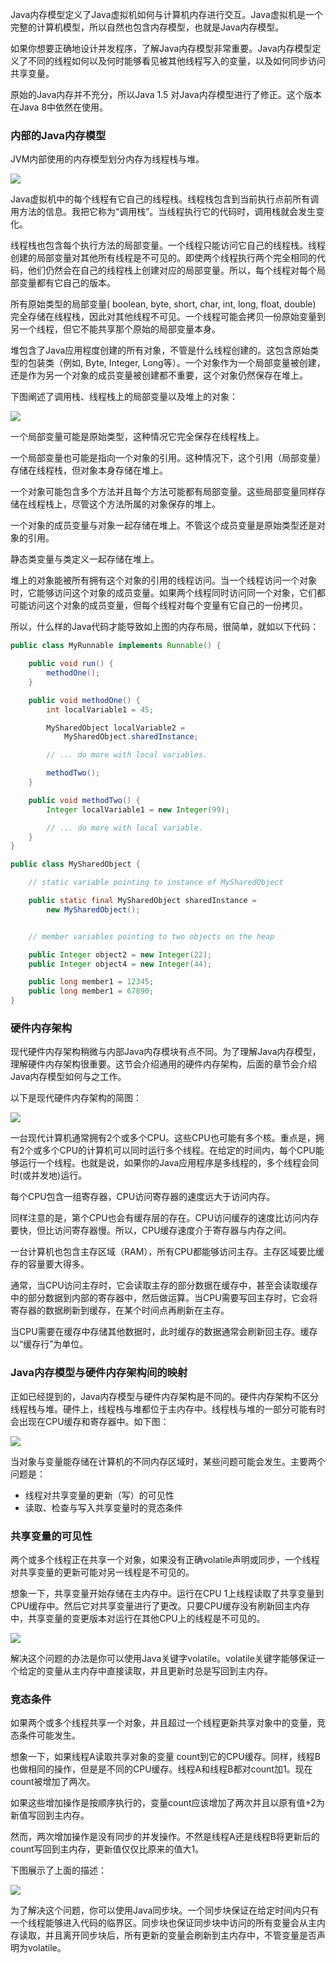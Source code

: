 Java内存模型定义了Java虚拟机如何与计算机内存进行交互。Java虚拟机是一个完整的计算机模型，所以自然也包含内存模型，也就是Java内存模型。

如果你想要正确地设计并发程序，了解Java内存模型非常重要。Java内存模型定义了不同的线程如何以及何时能够看见被其他线程写入的变量，以及如何同步访问共享变量。

原始的Java内存并不充分，所以Java 1.5 对Java内存模型进行了修正。这个版本在Java 8中依然在使用。
### 内部的Java内存模型
JVM内部使用的内存模型划分内存为线程栈与堆。

![](2.3.1/1.jpg)

Java虚拟机中的每个线程有它自己的线程栈。线程栈包含到当前执行点前所有调用方法的信息。我把它称为“调用栈”。当线程执行它的代码时，调用栈就会发生变化。

线程栈也包含每个执行方法的局部变量。一个线程只能访问它自己的线程栈。线程创建的局部变量对其他所有线程是不可见的。即使两个线程执行两个完全相同的代码，他们仍然会在自己的线程栈上创建对应的局部变量。所以，每个线程对每个局部变量都有它自己的版本。

所有原始类型的局部变量( boolean, byte, short, char, int, long, float, double) 完全存储在线程栈，因此对其他线程不可见。一个线程可能会拷贝一份原始变量到另一个线程，但它不能共享那个原始的局部变量本身。

堆包含了Java应用程度创建的所有对象，不管是什么线程创建的。这包含原始类型的包装类（例如, Byte, Integer, Long等）。一个对象作为一个局部变量被创建，还是作为另一个对象的成员变量被创建都不重要，这个对象仍然保存在堆上。

下图阐述了调用栈、线程栈上的局部变量以及堆上的对象：

![](2.3.1/2.jpg)

一个局部变量可能是原始类型，这种情况它完全保存在线程栈上。

一个局部变量也可能是指向一个对象的引用。这种情况下，这个引用（局部变量）存储在线程栈，但对象本身存储在堆上。

一个对象可能包含多个方法并且每个方法可能都有局部变量。这些局部变量同样存储在线程栈上，尽管这个方法所属的对象保存的堆上。

一个对象的成员变量与对象一起存储在堆上。不管这个成员变量是原始类型还是对象的引用。

静态类变量与类定义一起存储在堆上。

堆上的对象能被所有拥有这个对象的引用的线程访问。当一个线程访问一个对象时，它能够访问这个对象的成员变量。如果两个线程同时访问同一个对象，它们都可能访问这个对象的成员变量，但每个线程对每个变量有它自己的一份拷贝。

所以，什么样的Java代码才能导致如上图的内存布局，很简单，就如以下代码：
```java
public class MyRunnable implements Runnable() {

    public void run() {
        methodOne();
    }

    public void methodOne() {
        int localVariable1 = 45;

        MySharedObject localVariable2 =
            MySharedObject.sharedInstance;

        // ... do more with local variables.

        methodTwo();
    }

    public void methodTwo() {
        Integer localVariable1 = new Integer(99);

        // ... do more with local variable.
    }
}
```
```java
public class MySharedObject {

    // static variable pointing to instance of MySharedObject

    public static final MySharedObject sharedInstance =
        new MySharedObject();


    // member variables pointing to two objects on the heap

    public Integer object2 = new Integer(22);
    public Integer object4 = new Integer(44);

    public long member1 = 12345;
    public long member1 = 67890;
}
```
### 硬件内存架构
现代硬件内存架构稍微与内部Java内存模块有点不同。为了理解Java内存模型，理解硬件内存架构很重要。这节会介绍通用的硬件内存架构，后面的章节会介绍Java内存模型如何与之工作。

以下是现代硬件内存架构的简图：

![](2.3.1/3.jpg)

一台现代计算机通常拥有2个或多个CPU。这些CPU也可能有多个核。重点是，拥有2个或多个CPU的计算机可以同时运行多个线程。在给定的时间内，每个CPU能够运行一个线程。也就是说，如果你的Java应用程序是多线程的，多个线程会同时(或并发地)运行。

每个CPU包含一组寄存器，CPU访问寄存器的速度远大于访问内存。

同样注意的是，第个CPU也会有缓存层的存在。CPU访问缓存的速度比访问内存要快，但比访问寄存器慢。所以，CPU缓存速度介于寄存器与内存之间。

一台计算机也包含主存区域（RAM），所有CPU都能够访问主存。主存区域要比缓存的容量要大得多。

通常，当CPU访问主存时，它会读取主存的部分数据在缓存中，甚至会读取缓存中的部分数据到内部的寄存器中，然后做运算。当CPU需要写回主存时，它会将寄存器的数据刷新到缓存，在某个时间点再刷新在主存。

当CPU需要在缓存中存储其他数据时，此时缓存的数据通常会刷新回主存。缓存以“缓存行”为单位。
### Java内存模型与硬件内存架构间的映射
正如已经提到的，Java内存模型与硬件内存架构是不同的。硬件内存架构不区分线程栈与堆。硬件上，线程栈与堆都位于主内存中。线程栈与堆的一部分可能有时会出现在CPU缓存和寄存器中。如下图：

![](2.3.1/4.jpg)

当对象与变量能存储在计算机的不同内存区域时，某些问题可能会发生。主要两个问题是：

* 线程对共享变量的更新（写）的可见性
* 读取、检查与写入共享变量时的竞态条件

### 共享变量的可见性
两个或多个线程正在共享一个对象，如果没有正确volatile声明或同步，一个线程对共享变量的更新可能对另一线程是不可见的。

想象一下，共享变量开始存储在主内存中。运行在CPU 1上线程读取了共享变量到CPU缓存中。然后它对共享变量进行了更改。只要CPU缓存没有刷新回主内存中，共享变量的变更版本对运行在其他CPU上的线程是不可见的。

![](2.3.1/5.jpg)

解决这个问题的办法是你可以使用Java关键字volatile。volatile关键字能够保证一个给定的变量从主内存中直接读取，并且更新时总是写回到主内存。
### 竞态条件
如果两个或多个线程共享一个对象，并且超过一个线程更新共享对象中的变量，竞态条件可能发生。

想象一下，如果线程A读取共享对象的变量 count到它的CPU缓存。同样，线程B也做相同的操作，但是是不同的CPU缓存。线程A和线程B都对count加1。现在count被增加了两次。

如果这些增加操作是按顺序执行的，变量count应该增加了两次并且以原有值+2为新值写回到主内存。

然而，两次增加操作是没有同步的并发操作。不然是线程A还是线程B将更新后的count写回到主内存，更新值仅仅比原来的值大1。

下图展示了上面的描述：

![](2.3.1/6.jpg)

为了解决这个问题，你可以使用Java同步块。一个同步块保证在给定时间内只有一个线程能够进入代码的临界区。同步块也保证同步块中访问的所有变量会从主内存读取，并且离开同步块后，所有更新的变量会刷新到主内存中，不管变量是否声明为volatile。
